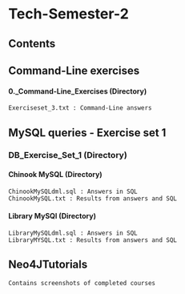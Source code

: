 # Tech-Semester-2
## Contents

## Command-Line exercises
#### 0._Command-Line_Exercises (Directory)
    Exerciseset_3.txt : Command-Line answers

## MySQL queries - Exercise set 1
### DB_Exercise_Set_1 (Directory)
#### Chinook MySQL (Directory)
    ChinookMySQLdml.sql : Answers in SQL
    ChinookMySQL.txt : Results from answers and SQL
#### Library MySQl (Directory)
    LibraryMySQLdml.sql : Answers in SQL
    LibraryMYSQL.txt : Results from answers and SQL

## Neo4JTutorials
    Contains screenshots of completed courses
